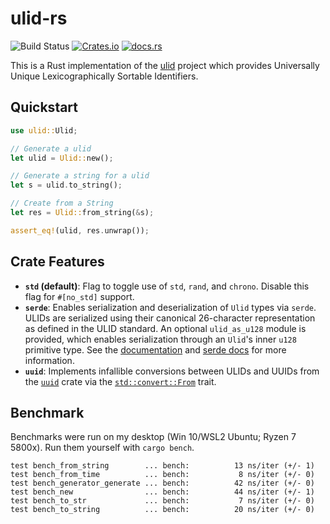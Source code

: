 # ulid-rs

![Build Status](https://github.com/dylanhart/ulid-rs/actions/workflows/ci-build.yml/badge.svg)
[![Crates.io](https://img.shields.io/crates/v/ulid.svg)](https://crates.io/crates/ulid)
[![docs.rs](https://docs.rs/ulid/badge.svg)](https://docs.rs/ulid)

This is a Rust implementation of the [ulid][ulid] project which provides
Universally Unique Lexicographically Sortable Identifiers.

[ulid]: https://github.com/ulid/spec

## Quickstart

```rust
use ulid::Ulid;

// Generate a ulid
let ulid = Ulid::new();

// Generate a string for a ulid
let s = ulid.to_string();

// Create from a String
let res = Ulid::from_string(&s);

assert_eq!(ulid, res.unwrap());
```

## Crate Features

* **`std` (default)**: Flag to toggle use of `std`, `rand`, and `chrono`. Disable this flag for `#[no_std]` support.
* **`serde`**: Enables serialization and deserialization of `Ulid` types via `serde`. ULIDs are serialized using their canonical 26-character representation as defined in the ULID standard. An optional `ulid_as_u128` module is provided, which enables serialization through an `Ulid`'s inner `u128` primitive type. See the [documentation][serde_mod] and [serde docs][serde_docs] for more information.
* **`uuid`**: Implements infallible conversions between ULIDs and UUIDs from the [`uuid`][uuid] crate via the [`std::convert::From`][trait_from] trait.

[serde_mod]: https://docs.rs/ulid/latest/ulid/serde/index.html
[serde_docs]: https://serde.rs/field-attrs.html#with
[uuid]: https://github.com/uuid-rs/uuid
[trait_from]: https://doc.rust-lang.org/std/convert/trait.From.html

## Benchmark

Benchmarks were run on my desktop (Win 10/WSL2 Ubuntu; Ryzen 7 5800x). Run them yourself with `cargo bench`.

```text
test bench_from_string        ... bench:          13 ns/iter (+/- 1)
test bench_from_time          ... bench:           8 ns/iter (+/- 0)
test bench_generator_generate ... bench:          42 ns/iter (+/- 0)
test bench_new                ... bench:          44 ns/iter (+/- 1)
test bench_to_str             ... bench:           7 ns/iter (+/- 0)
test bench_to_string          ... bench:          20 ns/iter (+/- 0)
```
